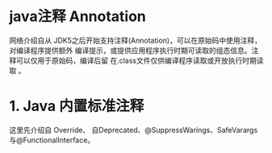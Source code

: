 # java注释 Annotation
网络介绍自从 JDK5之后开始支持注释(Annotation)，可以在原始码中使用注释，对编译程序提供额外 编译提示，或提供应用程序执行时期可读取的组态信息。注释可以仅用于原始码，编译后留 在.class文件仅供编译程序读取或开放执行时期读取 。
# 1. Java 内置标准注释
这里先介绍自 Override、 自Deprecated、@SuppressWarings、SafeVarargs 与@FunctionalInterface。
